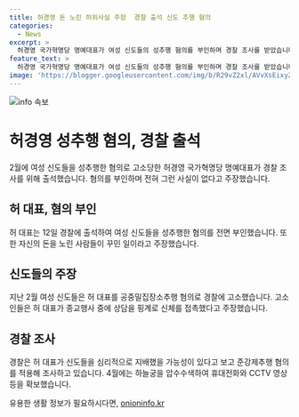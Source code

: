 ```yaml
---
title: 허경영 돈 노린 허위사실 주장  경찰 출석 신도 추행 혐의
categories:
  - News
excerpt: >
  허경영 국가혁명당 명예대표가 여성 신도들의 성추행 혐의를 부인하며 경찰 조사를 받았습니다. 혈흔을 사실 없는 돈을 요구하는 고소인들이 꾸민 괴롭힘이라고 주장했습니다. 지난 2월 허 대표가 신도들을 공중망에 고소당해 운영하는 하늘궁이 압수수색되며 관련 자료들이 확보되었습니다. 경찰은 신도들을 심리적으로 지배해 준강제추행 혐의를 적용해 조사 중입니다.
feature_text: >
  허경영 국가혁명당 명예대표가 여성 신도들의 성추행 혐의를 부인하며 경찰 조사를 받았습니다. 혈흔을 사실 없는 돈을 요구하는 고소인들이 꾸민 괴롭힘이라고 주장했습니다. 지난 2월 허 대표가 신도들을 공중망에 고소당해 운영하는 하늘궁이 압수수색되며 관련 자료들이 확보되었습니다. 경찰은 신도들을 심리적으로 지배해 준강제추행 혐의를 적용해 조사 중입니다.
image: 'https://blogger.googleusercontent.com/img/b/R29vZ2xl/AVvXsEixyZcFfHzMRdzZMjFBmAUKJYCLCGyLL1o632UiGVXcaFdKo_bkvkuCioo0uUKlGfBVcT3P84aROyZIXSBEx3Aw5nCQ3pTgDom1WDC4m8eifvWiAmWEEVb4x6G_l8C0QH225ldMjyaFvpxGEBGNO37VmDTDMHGhJPq73UglMfDca1-0aw/s1600/blogspot.png'
---
```


<p><img src="https://blogger.googleusercontent.com/img/b/R29vZ2xl/AVvXsEixyZcFfHzMRdzZMjFBmAUKJYCLCGyLL1o632UiGVXcaFdKo_bkvkuCioo0uUKlGfBVcT3P84aROyZIXSBEx3Aw5nCQ3pTgDom1WDC4m8eifvWiAmWEEVb4x6G_l8C0QH225ldMjyaFvpxGEBGNO37VmDTDMHGhJPq73UglMfDca1-0aw/s1600/blogspot.png" alt="info 속보" /></p>

<h1>허경영 성추행 혐의, 경찰 출석</h1>

<p data-ke-size="size16">2월에 여성 신도들을 성추행한 혐의로 고소당한 허경영 국가혁명당 명예대표가 경찰 조사를 위해 출석했습니다. 혐의를 부인하며 전혀 그런 사실이 없다고 주장했습니다.</p>

<h2 data-ke-size="size26">허 대표, 혐의 부인</h2>

<p data-ke-size="size16">허 대표는 12일 경찰에 출석하여 여성 신도들을 성추행한 혐의를 전면 부인했습니다. 또한 자신의 돈을 노린 사람들이 꾸민 일이라고 주장했습니다.</p>

<h2 data-ke-size="size26">신도들의 주장</h2>

<p data-ke-size="size16">지난 2월 여성 신도들은 허 대표를 공중밀집장소추행 혐의로 경찰에 고소했습니다. 고소인들은 허 대표가 종교행사 중에 상담을 핑계로 신체를 접촉했다고 주장했습니다.</p>

<h2 data-ke-size="size26">경찰 조사</h2>

<p data-ke-size="size16">경찰은 허 대표가 신도들을 심리적으로 지배했을 가능성이 있다고 보고 준강제추행 혐의를 적용해 조사하고 있습니다. 4월에는 하늘궁을 압수수색하여 휴대전화와 CCTV 영상 등을 확보했습니다.</p>
유용한 생활 정보가 필요하시다면, <a href="https://onioninfo.kr" rel="dofollow">onioninfo.kr</a>


